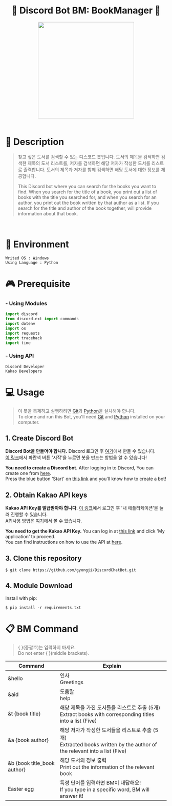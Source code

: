 <div align="center">
<H1>👾 Discord Bot BM: BookManager 👾</H1>
<img src="https://github.com/gyongji/DiscordChatBot/assets/152964778/1dd4c139-298a-4528-87e6-a5edcdffc7df" width="300" height="300"/>
</div>
<br>

# 📌 Description
> 찾고 싶은 도서를 검색할 수 있는 디스코드 봇입니다.
> 도서의 제목을 검색하면 검색한 제목의 도서 리스트를, 저자를 검색하면 해당 저자가 작성한 도서를 리스트로 출력합니다.
> 도서의 제목과 저자를 함께 검색하면 해당 도서에 대한 정보를 제공합니다.
> 
> This Discord bot where you can search for the books you want to find.
> When you search for the title of a book, you print out a list of books with the title you searched for,
> and when you search for an author, you print out the book written by that author as a list.
> If you search for the title and author of the book together, will provide information about that book.
<br>

# 💾 Environment
```
Writed OS : Windows
Using Language : Python
```

# 🎮 Prerequisite
### - Using Modules
```Python
import discord
from discord.ext import commands
import dotenv
import os
import requests
import traceback
import time
```
### - Using API
```
Discord Developer
Kakao Developers
```

# 💻 Usage
> 이 봇을 복제하고 실행하려면 [Git](https://git-scm.com/downloads)과 [Python](https://www.python.org/downloads/)을 설치해야 합니다. <br>
> To clone and run this Bot, you'll need [Git](https://git-scm.com/downloads) and [Python](https://www.python.org/downloads/) installed on your computer.
## 1. Create Discord Bot
**Discord Bot을 만들어야 합니다.** Discord 로그인 후 [여기](https://discord.com/developers/applications)에서 만들 수 있습니다. <br>
[이 링크](https://discord.com/developers/applications)에서 파란색 버튼 '시작'을 누르면 봇을 만드는 방법을 알 수 있습니다! <br>

**You need to create a Discord bot.** After logging in to Discord, You can create one from [here](https://discord.com/developers/applications). <br>
Press the blue button 'Start' on [this link](https://discord.com/developers/docs/intro) and you'll know how to create a bot!

## 2. Obtain Kakao API keys
**Kakao API Key를 발급받아야 합니다.** [이 링크](https://developers.kakao.com/)에서 로그인 후 '내 애플리케이션'을 눌러 진행할 수 있습니다.<br>
API사용 방법은 [여기](https://developers.kakao.com/docs/latest/ko/daum-search/dev-guide#search-book)에서 볼 수 있습니다.

**You need to get the Kakao API Key.** You can log in at [this link](https://developers.kakao.com/) and click 'My application' to proceed.<br>
You can find instructions on how to use the API at [here](https://developers.kakao.com/docs/latest/ko/daum-search/dev-guide#search-book).

## 3. Clone this repository
```
$ git clone https://github.com/gyongji/DiscordChatBot.git
```
## 4. Module Download
Install with pip:
```
$ pip install -r requirements.txt
```

# 📋 BM Command
> {  }(중괄호)는 입력하지 마세요.<br>Do not enter {  }(middle brackets).
> 
Command|Explain
---|---
&hello|인사<br>Greetings
&aid|도움말<br>help
&t {book title}|해당 제목을 가진 도서들을 리스트로 추출 (5개)<br>Extract books with corresponding titles into a list (Five)
&a {book author}|해당 저자가 작성한 도서들을 리스트로 추출 (5개)<br>Extracted books written by the author of the relevant into a list (Five)
&b {book title_book author}|해당 도서의 정보 출력<br>Print out the information of the relevant book
Easter egg|특정 단어를 입력하면 BM이 대답해요!<br>If you type in a specific word, BM will answer it!
